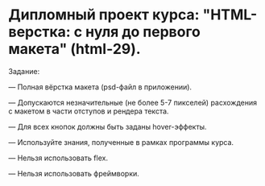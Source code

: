 # Дипломный проект курса: "HTML-верстка: с нуля до первого макета" (html-29).
Задание:

— Полная вёрстка макета (psd-файл в приложении).

— Допускаются незначительные (не более 5-7 пикселей) расхождения с макетом в части отступов и рендера текста.

— Для всех кнопок должны быть заданы hover-эффекты.

— Используйте знания, полученные в рамках программы курса.

— Нельзя использовать flex.

— Нельзя использовать фреймворки.
